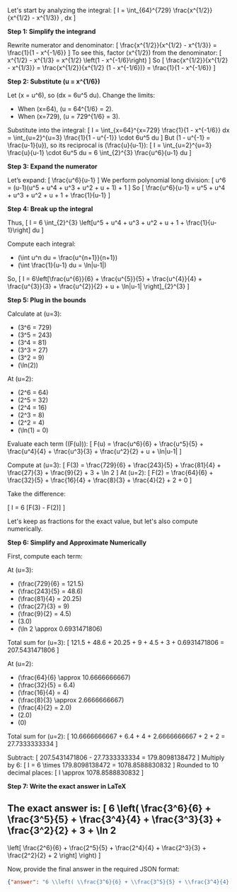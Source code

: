 Let's start by analyzing the integral:
\[
I = \int_{64}^{729} \frac{x^{1/2}}{x^{1/2} - x^{1/3}} \, dx
\]

**Step 1: Simplify the integrand**

Rewrite numerator and denominator:
\[
\frac{x^{1/2}}{x^{1/2} - x^{1/3}} = \frac{1}{1 - x^{-1/6}}
\]
To see this, factor \(x^{1/2}\) from the denominator:
\[
x^{1/2} - x^{1/3} = x^{1/2} \left(1 - x^{-1/6}\right)
\]
So
\[
\frac{x^{1/2}}{x^{1/2} - x^{1/3}} = \frac{x^{1/2}}{x^{1/2} (1 - x^{-1/6})} = \frac{1}{1 - x^{-1/6}}
\]

**Step 2: Substitute \(u = x^{1/6}\)**

Let \(x = u^6\), so \(dx = 6u^5 du\).
Change the limits:
- When \(x=64\), \(u = 64^{1/6} = 2\).
- When \(x=729\), \(u = 729^{1/6} = 3\).

Substitute into the integral:
\[
I = \int_{x=64}^{x=729} \frac{1}{1 - x^{-1/6}} dx = \int_{u=2}^{u=3} \frac{1}{1 - u^{-1}} \cdot 6u^5 du
\]
But \(1 - u^{-1} = \frac{u-1}{u}\), so its reciprocal is \(\frac{u}{u-1}\):
\[
I = \int_{u=2}^{u=3} \frac{u}{u-1} \cdot 6u^5 du = 6 \int_{2}^{3} \frac{u^6}{u-1} du
\]

**Step 3: Expand the numerator**

Let’s expand:
\[
\frac{u^6}{u-1}
\]
We perform polynomial long division:
\[
u^6 = (u-1)(u^5 + u^4 + u^3 + u^2 + u + 1) + 1
\]
So
\[
\frac{u^6}{u-1} = u^5 + u^4 + u^3 + u^2 + u + 1 + \frac{1}{u-1}
\]

**Step 4: Break up the integral**

Thus,
\[
I = 6 \int_{2}^{3} \left[u^5 + u^4 + u^3 + u^2 + u + 1 + \frac{1}{u-1}\right] du
\]

Compute each integral:

- \(\int u^n du = \frac{u^{n+1}}{n+1}\)
- \(\int \frac{1}{u-1} du = \ln|u-1|\)

So,
\[
I = 6\left[\frac{u^{6}}{6} + \frac{u^{5}}{5} + \frac{u^{4}}{4} + \frac{u^{3}}{3} + \frac{u^{2}}{2} + u + \ln|u-1| \right]_{2}^{3}
\]

**Step 5: Plug in the bounds**

Calculate at \(u=3\):
- \(3^6 = 729\)
- \(3^5 = 243\)
- \(3^4 = 81\)
- \(3^3 = 27\)
- \(3^2 = 9\)
- \(\ln(2)\)

At \(u=2\):
- \(2^6 = 64\)
- \(2^5 = 32\)
- \(2^4 = 16\)
- \(2^3 = 8\)
- \(2^2 = 4\)
- \(\ln(1) = 0\)

Evaluate each term (\(F(u)\)):
\[
F(u) = \frac{u^6}{6} + \frac{u^5}{5} + \frac{u^4}{4} + \frac{u^3}{3} + \frac{u^2}{2} + u + \ln|u-1|
\]

Compute at \(u=3\):
\[
F(3) = \frac{729}{6} + \frac{243}{5} + \frac{81}{4} + \frac{27}{3} + \frac{9}{2} + 3 + \ln 2
\]
At \(u=2\):
\[
F(2) = \frac{64}{6} + \frac{32}{5} + \frac{16}{4} + \frac{8}{3} + \frac{4}{2} + 2 + 0
\]

Take the difference:

\[
I = 6 [F(3) - F(2)]
\]

Let's keep as fractions for the exact value, but let's also compute numerically.

**Step 6: Simplify and Approximate Numerically**

First, compute each term:

At \(u=3\):
- \(\frac{729}{6} = 121.5\)
- \(\frac{243}{5} = 48.6\)
- \(\frac{81}{4} = 20.25\)
- \(\frac{27}{3} = 9\)
- \(\frac{9}{2} = 4.5\)
- \(3.0\)
- \(\ln 2 \approx 0.6931471806\)

Total sum for \(u=3\):
\[
121.5 + 48.6 + 20.25 + 9 + 4.5 + 3 + 0.6931471806 = 207.5431471806
\]

At \(u=2\):
- \(\frac{64}{6} \approx 10.6666666667\)
- \(\frac{32}{5} = 6.4\)
- \(\frac{16}{4} = 4\)
- \(\frac{8}{3} \approx 2.6666666667\)
- \(\frac{4}{2} = 2.0\)
- \(2.0\)
- \(0\)

Total sum for \(u=2\):
\[
10.6666666667 + 6.4 + 4 + 2.6666666667 + 2 + 2 = 27.7333333334
\]

Subtract:
\[
207.5431471806 - 27.7333333334 = 179.8098138472
\]
Multiply by 6:
\[
I = 6 \times 179.8098138472 = 1078.8588830832
\]
Rounded to 10 decimal places:
\[
I \approx 1078.8588830832
\]

**Step 7: Write the exact answer in LaTeX**

The exact answer is:
\[
6 \left( 
\frac{3^6}{6} + \frac{3^5}{5} + \frac{3^4}{4} + \frac{3^3}{3} + \frac{3^2}{2} + 3 + \ln 2
-
\left[
\frac{2^6}{6} + \frac{2^5}{5} + \frac{2^4}{4} + \frac{2^3}{3} + \frac{2^2}{2} + 2
\right]
\right)
\]

Now, provide the final answer in the required JSON format:

```json
{"answer": "6 \\left( \\frac{3^6}{6} + \\frac{3^5}{5} + \\frac{3^4}{4} + \\frac{3^3}{3} + \\frac{3^2}{2} + 3 + \\ln 2 - \\left[ \\frac{2^6}{6} + \\frac{2^5}{5} + \\frac{2^4}{4} + \\frac{2^3}{3} + \\frac{2^2}{2} + 2 \\right ] \\right)", "numerical_answer": "1078.8588830832"}
```